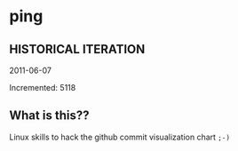 # ping

## HISTORICAL ITERATION
2011-06-07

Incremented: 5118

## What is this?? 
Linux skills to hack the github commit visualization chart `;-)`

